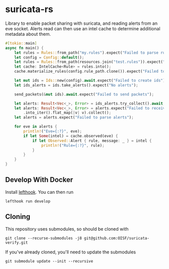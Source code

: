 # suricata-rs

Library to enable packet sharing with suricata, and reading alerts from an eve
socket. Alerts read can then use an intel cache to determine additional metadata
about them.

```rust
#[tokio::main]
async fn main() {
    let rules = Rules::from_path("my.rules").expect("Failed to parse rules");
    let config = Config::default();
    let rules = Rules::from_path(resources.join("test.rules")).expect("Could not parse rules");
    let cache: IntelCache<Rule> = rules.into();
    cache.materialize_rules(config.rule_path.clone()).expect("Failed to materialize rules");

    let mut ids = Ids::new(config).await.expect("Failed to create ids");
    let ids_alerts = ids.take_alerts().expect("No alerts");

    send_packets(&mut ids).await.expect("Failed to send packets");

    let alerts: Result<Vec<_>, Error> = ids_alerts.try_collect().await;
    let alerts: Result<Vec<_>, Error> = alerts.expect("Failed to receive alerts")
        .into_iter().flat_map(|v| v).collect();
    let alerts = alerts.expect("Failed to parse alerts");

    for eve in alerts {
        println!("Eve={:?}", eve);
        if let Some(intel) = cache.observed(eve) {
            if let Observed::Alert { rule, message: _ } = intel {
                println!("Rule={:?}", rule);
            }
        }
    }
}
```

## Develop With Docker
Install [lefthook](https://github.com/Arkweid/lefthook/blob/master/docs/full_guide.md). You can then run

    lefthook run develop

## Cloning
This repository uses submodules, so should be cloned with

    git clone --recurse-submodules -j8 git@github.com:OISF/suricata-verify.git
      
If you've already cloned, you'll need to update the submodules

    git submodule update --init --recursive
 